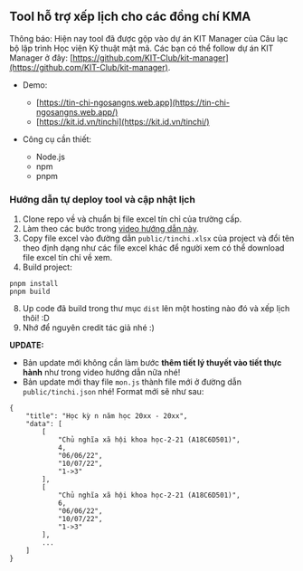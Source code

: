 ## Tool hỗ trợ xếp lịch cho các đồng chí KMA

Thông báo: Hiện nay tool đã được gộp vào dự án KIT Manager của Câu lạc bộ lập trình Học viện Kỹ thuật mật mã. Các bạn có
thể follow dự án KIT Manager ở đây: [https://github.com/KIT-Club/kit-manager](https://github.com/KIT-Club/kit-manager).

- Demo:
    - [https://tin-chi-ngosangns.web.app](https://tin-chi-ngosangns.web.app/)
    - [https://kit.id.vn/tinchi](https://kit.id.vn/tinchi/)

- Công cụ cần thiết:
    - Node.js
    - npm
    - pnpm

### Hướng dẫn tự deploy tool và cập nhật lịch

1. Clone repo về và chuẩn bị file excel tín chỉ của trường cấp.
2. Làm theo các bước trong [video hướng dẫn này](https://www.youtube.com/watch?v=rQEv9uwFc18).
3. Copy file excel vào đường dẫn `public/tinchi.xlsx` của project và đổi tên theo định dạng như các file excel khác để
   người xem có thể download file excel tín chỉ về xem.
5. Build project:

```
pnpm install
pnpm build
```

8. Up code đã build trong thư mục `dist` lên một hosting nào đó và xếp lịch thôi! :D
9. Nhớ để nguyên credit tác giả nhé :)

**UPDATE:**

- Bản update mới không cần làm bước **thêm tiết lý thuyết vào tiết thực hành** như trong video hướng dẫn nữa nhé!
- Bản update mới thay file `mon.js` thành file mới ở đường dẫn `public/tinchi.json` nhé! Format mới sẽ như sau:

```
{
    "title": "Học kỳ n năm học 20xx - 20xx",
    "data": [
        [
            "Chủ nghĩa xã hội khoa học-2-21 (A18C6D501)",
            4,
            "06/06/22",
            "10/07/22",
            "1->3"
        ],
        [
            "Chủ nghĩa xã hội khoa học-2-21 (A18C6D501)",
            6,
            "06/06/22",
            "10/07/22",
            "1->3"
        ],
        ...
    ]
}
```
